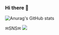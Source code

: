### Hi there 👋

<!--
**Ssovely-98/Ssovely-98** is a ✨ _special_ ✨ repository because its `README.md` (this file) appears on your GitHub profile.

Here are some ideas to get you started:

- 🔭 I’m currently working on ...
- 🌱 I’m currently learning ...
- 👯 I’m looking to collaborate on ...
- 🤔 I’m looking for help with ...
- 💬 Ask me about ...
- 📫 How to reach me: ...
- 😄 Pronouns: ...
- ⚡ Fun fact: ...
-->
![Anurag's GitHub stats](https://github-readme-stats.vercel.app/api?username=Ssovely-98&show_icons=true&theme=radical)

✉SNS✉
<a href="https://www.instagram.com/imso._.hee/" target="_blank"><img src="https://img.shields.io/badge/imso._.hee-E4405F?style=flat-square&logo=Instagram&logoColor=white"/></a>

